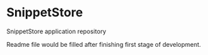 SnippetStore
============

SnippetStore application repository

Readme file would be filled after finishing first stage of development.
